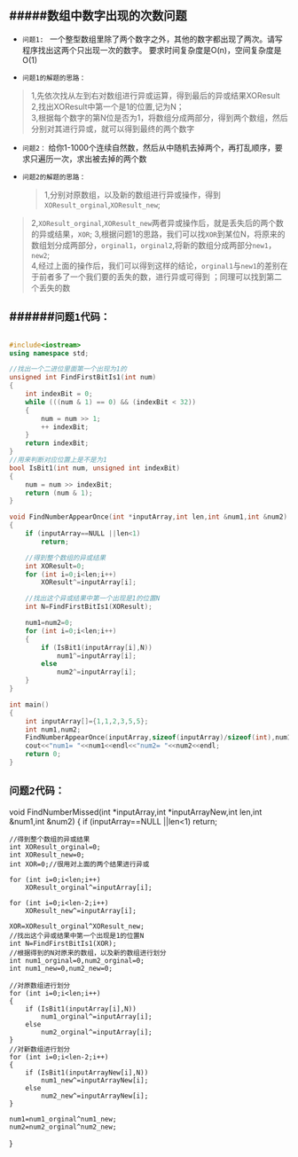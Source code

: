 #####数组中数字出现的次数问题
-----------

- `问题1: ` 一个整型数组里除了两个数字之外，其他的数字都出现了两次。请写程序找出这两个只出现一次的数字。  要求时间复杂度是O(n)，空间复杂度是O(1)  


- `问题1的解题的思路：`    
>  1,先依次找从左到右对数组进行异或运算，得到最后的异或结果XOResult  
>  2,找出XOResult中第一个是1的位置,记为N；  
>  3,根据每个数字的第N位是否为1，将数组分成两部分，得到两个数组，然后分别对其进行异或，就可以得到最终的两个数字  

- `问题2：` 给你1-1000个连续自然数，然后从中随机去掉两个，再打乱顺序，要求只遍历一次，求出被去掉的两个数
- `问题2的解题的思路：`  

  >  1,分别对原数组，以及新的数组进行异或操作，得到 `XOResult_orginal`,`XOResult_new`;  
>  2,`XOResult_orginal`,`XOResult_new`两者异或操作后，就是丢失后的两个数的异或结果，`XOR`;
>  3,根据问题1的思路，我们可以找`XOR`到某位N，将原来的数组划分成两部分，`orginal1`，`orginal2`,将新的数组分成两部分`new1`，`new2`;  
>  4,经过上面的操作后，我们可以得到这样的结论，`orginal1`与`new1`的差别在于前者多了一个我们要的丢失的数，进行异或可得到 ；同理可以找到第二个丢失的数   


######`问题1代码：`  
------------------

```cpp

#include<iostream>
using namespace std;

//找出一个二进位里面第一个出现为1的
unsigned int FindFirstBitIs1(int num)
{
	int indexBit = 0;
	while (((num & 1) == 0) && (indexBit < 32))
	{
		num = num >> 1;
		++ indexBit;
	}
	return indexBit;
}
//用来判断对应位置上是不是为1
bool IsBit1(int num, unsigned int indexBit)
{
	num = num >> indexBit;
	return (num & 1);
}

void FindNumberAppearOnce(int *inputArray,int len,int &num1,int &num2)
{
	if (inputArray==NULL ||len<1)
		return;

	//得到整个数组的异或结果
	int XOResult=0;
	for (int i=0;i<len;i++)
		XOResult^=inputArray[i];

	//找出这个异或结果中第一个出现是1的位置N
	int N=FindFirstBitIs1(XOResult);

	num1=num2=0;
	for (int i=0;i<len;i++)
	{
		if (IsBit1(inputArray[i],N))
			num1^=inputArray[i];
		else
			num2^=inputArray[i];
	}
}

int main()
{
	int inputArray[]={1,1,2,3,5,5};
	int num1,num2;
	FindNumberAppearOnce(inputArray,sizeof(inputArray)/sizeof(int),num1,num2);
	cout<<"num1= "<<num1<<endl<<"num2= "<<num2<<endl;
	return 0;
}
```

`问题2代码：`
------------------
void FindNumberMissed(int *inputArray,int *inputArrayNew,int len,int &num1,int &num2)
{
	if (inputArray==NULL ||len<1)
		return;

	//得到整个数组的异或结果
	int XOResult_orginal=0;
	int XOResult_new=0;
	int XOR=0;//很用对上面的两个结果进行异或

	for (int i=0;i<len;i++)
		XOResult_orginal^=inputArray[i];

	for (int i=0;i<len-2;i++)
		XOResult_new^=inputArray[i];

	XOR=XOResult_orginal^XOResult_new;
	//找出这个异或结果中第一个出现是1的位置N
	int N=FindFirstBitIs1(XOR);
	//根据得到的N对原来的数组，以及新的数组进行划分
	int num1_orginal=0,num2_orginal=0;
	int num1_new=0,num2_new=0;

	//对原数组进行划分
	for (int i=0;i<len;i++)
	{
		if (IsBit1(inputArray[i],N))
			num1_orginal^=inputArray[i];
		else
			num2_orginal^=inputArray[i];
	}
	//对新数组进行划分
	for (int i=0;i<len-2;i++)
	{
		if (IsBit1(inputArrayNew[i],N))
			num1_new^=inputArrayNew[i];
		else
			num2_new^=inputArrayNew[i];
	}

	num1=num1_orginal^num1_new;
	num2=num2_orginal^num2_new;

}
```


















